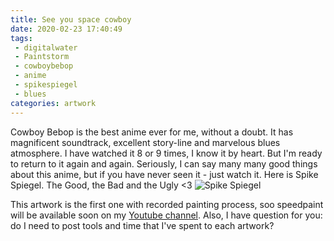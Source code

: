 ```yaml
---
title: See you space cowboy
date: 2020-02-23 17:40:49
tags:
 - digitalwater
 - Paintstorm
 - cowboybebop
 - anime
 - spikespiegel
 - blues
categories: artwork
---
```

Cowboy Bebop is the best anime ever for me, without a doubt. It has magnificent soundtrack, excellent story-line and marvelous blues atmosphere. I have watched it 8 or 9 times, I know it by heart. But I'm ready to return to it again and again. Seriously, I can say many many good things about this anime, but if you have never seen it - just watch it.
Here is Spike Spiegel. The Good, the Bad and the Ugly <3
![Spike Spiegel](https://i.imgur.com/BYOhffw.png)
<!-- more -->
This artwork is the first one with recorded painting process, soo speedpaint will be available soon on my [Youtube channel](https://www.youtube.com/channel/UCO3I5S1lU4W1sWMRzub01Aw).
Also, I have question for you: do I need to post tools and time that I've spent to each artwork?
